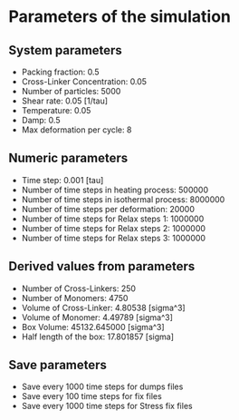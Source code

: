 # Parameters of the simulation

## System parameters 

- Packing fraction: 0.5
- Cross-Linker Concentration: 0.05
- Number of particles: 5000
- Shear rate: 0.05 [1/tau]
- Temperature: 0.05
- Damp: 0.5
- Max deformation per cycle: 8

 ## Numeric parameters 

- Time step: 0.001 [tau]
- Number of time steps in heating process: 500000
- Number of time steps in isothermal process: 8000000
- Number of time steps per deformation: 20000
- Number of time steps for Relax steps 1: 1000000
- Number of time steps for Relax steps 2: 1000000
- Number of time steps for Relax steps 3: 1000000

 ## Derived values from parameters 

- Number of Cross-Linkers: 250
- Number of Monomers: 4750
- Volume of Cross-Linker: 4.80538 [sigma^3]
- Volume of Monomer: 4.49789 [sigma^3]
- Box Volume: 45132.645000 [sigma^3]
- Half length of the box: 17.801857 [sigma]

 ## Save parameters 

- Save every 1000 time steps for dumps files
- Save every 100 time steps for fix files
- Save every 1000 time steps for Stress fix files
